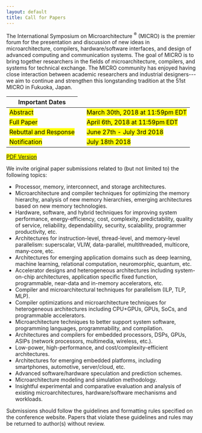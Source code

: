 ```yaml
---
layout: default
title: Call for Papers
---
```


The International Symposium on Microarchitecture <sup>&reg;</sup> (MICRO) is the premier forum for the presentation and discussion of new ideas in microarchitecture, compilers, hardware/software interfaces, and design of advanced computing and communication systems. The goal of MICRO is to bring together researchers in the fields of microarchitecture, compilers, and systems for technical exchange. The MICRO community has enjoyed having close interaction between academic researchers and industrial designers---we aim to continue and strengthen this longstanding tradition at the 51st MICRO in Fukuoka, Japan.


<center>
 <table>
  <thead>
    <tr>
      <th>Important Dates</th>
    </tr>
  </thead>
  <tbody>
    <tr>
      <td><mark>Abstract</mark></td>
      <td> </td>
      <td><mark> March 30th, 2018 at 11:59pm EDT</mark></td>
    </tr>
    <tr>
      <td><mark>Full Paper</mark></td>
      <td> </td>
      <td><mark> April 6th, 2018 at 11:59pm EDT</mark></td>
    </tr>
    <tr>
      <td><mark>Rebuttal and Response </mark></td>
      <td> </td>
      <td><mark> June 27th - July 3rd 2018 </mark></td>
    </tr>
    <tr>
      <td><mark>Notification</mark></td>
      <td> </td>
      <td><mark> July 18th 2018 </mark></td>
    </tr>
  </tbody>
</table>
</center>

<mark> <a href="{{ site.baseurl }}/public/downloads/MICRO-51CFP.pdf"> PDF Version </a> </mark>

We invite original paper submissions related to (but not limited to) the following topics:

* Processor, memory, interconnect, and storage architectures.
* Microarchitecture and compiler techniques for optimizing the memory hierarchy, analysis of new memory hierarchies, emerging architectures based on new memory technologies. 
* Hardware, software, and hybrid techniques for improving system performance, energy-efficiency, cost, complexity, predictability, quality of service, reliability, dependability, security, scalability, programmer productivity, etc.
* Architectures for instruction-level, thread-level, and memory-level parallelism: superscalar, VLIW, data-parallel, multithreaded, multicore, many-core, etc.
* Architectures for emerging application domains such as deep learning, machine learning, relational computation, neuromorphic, quantum, etc. 
* Accelerator designs and heterogeneous architectures including system-on-chip architectures, application specific fixed function, programmable, near-data and in-memory accelerators, etc. 
* Compiler and microarchitectural techniques for parallelism (ILP, TLP, MLP).
* Compiler optimizations and microarchitecture techniques for heterogeneous architectures including CPU+GPUs, GPUs, SoCs, and programmable accelerators.
* Microarchitecture techniques to better support system software, programming languages, programmability, and compilation.
* Architectures and compilers for embedded processors, DSPs, GPUs, ASIPs (network processors, multimedia, wireless, etc.).
* Low-power, high-performance, and cost/complexity-efficient architectures.
* Architectures for emerging embedded platforms, including smartphones, automotive, server/cloud, etc.
* Advanced software/hardware speculation and prediction schemes.
* Microarchitecture modeling and simulation methodology.
* Insightful experimental and comparative evaluation and analysis of existing microarchitectures, hardware/software mechanisms and workloads.

Submissions should follow the guidelines and formatting rules specified on the conference website. Papers that violate these guidelines and rules may be returned to author(s) without review. 
